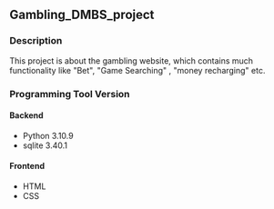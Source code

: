 ## Gambling_DMBS_project
### Description
This project is about the gambling website, which contains much functionality like "Bet", "Game Searching" , "money recharging" etc.

### Programming Tool Version
#### Backend
* Python 3.10.9
* sqlite 3.40.1
#### Frontend
* HTML
* CSS
